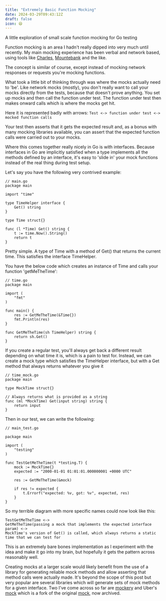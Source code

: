 ```yaml
---
title: "Extremely Basic Function Mocking"
date: 2024-03-29T09:43:12Z
draft: false
icon: 😆
---
```


A little exploration of small scale function mocking for Go testing<!--more-->

Function mocking is an area I hadn't really dipped into very much until recently. My main mocking experience has been verbal and network based, using tools like [Charles](https://www.charlesproxy.com/), [Mountebank](http://www.mbtest.org/) and the like.

The concept is similar of course, except instead of mocking network responses or requests you're mocking functions.

What took a little bit of thinking through was where the mocks actually need to 'be'. Like network mocks (mostly), you don't really want to call your mocks directly from the tests, because that doesn't prove anything. You set up mocks and then call the function under test. The function under test then makes onward calls which is where the mocks get hit.

Here it is represented badly with arrows: `Test <-> function under test <-> mocked function calls`

Your test then asserts that it gets the expected result and, as a bonus with many mocking libraries available, you can assert that the expected function calls were carried out to your mocks.

Where this comes together really nicely in Go is with interfaces. Because interfaces in Go are implicitly satisfied when a type implements all the methods defined by an interface, it's easy to 'slide in' your mock functions instead of the real thing during test setup.

Let's say you have the following very contrived example:

```
// main.go
package main

import "time"

type TimeHelper interface {
	Get() string
}

type Time struct{}

func (l *Time) Get() string {
	t := time.Now().String()
	return t
}
```

Pretty simple. A type of Time with a method of Get() that returns the current time. This satisfies the interface TimeHelper.

You have the below code which creates an instance of Time and calls your function 'getMeTheTime':

```
// time.go
package main

import (
	"fmt"
)

func main() {
	res := GetMeTheTime(&Time{})
	fmt.Println(res)
}

func GetMeTheTime(sh TimeHelper) string {
	return sh.Get()
}
```

If you create a regular test, you'll always get back a different result depending on what time it is, which is a pain to test for. Instead, we can create a mock type which satisfies the TimeHelper interface, but with a Get method that always returns whatever you give it

```
// time_mock.go
package main

type MockTime struct{}

// Always returns what is provided as a string
func (ml *MockTime) Get(input string) string {
	return input
}

```

Then in our test, we can write the following:

```
// main_test.go

package main

import (
	"testing"
)

func TestGetMeTheTime(t *testing.T) {
	mock := MockTime{}
	expected := "2000-01-01 01:01:01.000000001 +0000 UTC"

	res := GetMeTheTime(&mock)

	if res != expected {
		t.Errorf("expected: %v, got: %v", expected, res)
	}
}
```

So my terrible diagram with more specific names could now look like this:

```
TestGetMeTheTime <-> 
GetMeTheTime(passing a mock that implements the expected interface param) <-> 
MockTime's version of Get() is called, which always returns a static time that we can test for
```

This is an extremely bare bones implementation as I experiment with the idea and make it go into my brain, but hopefully it gets the pattern across reasonably well. 

Creating mocks at a larger scale would likely benefit from the use of a library for generating reliable mock methods and allow asserting that method calls were actually made. It's beyond the scope of this post but very popular are several libraries which will generate sets of mock methods for a given interface. Two I've come across so far are [mockery](https://github.com/vektra/mockery) and Uber's [mock](https://github.com/uber-go/mock) which is a fork of the original [mock](https://github.com/golang/mock), now archived.